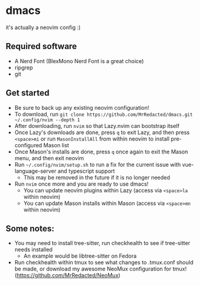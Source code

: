 # dmacs
it's actually a neovim config :)

## Required software
- A Nerd Font (BlexMono Nerd Font is a great choice)
- ripgrep
- git

## Get started
- Be sure to back up any existing neovim configuration!
- To download, run `git clone https://github.com/MrRedacted/dmacs.git ~/.config/nvim --depth 1`
- After downloading, run `nvim` so that Lazy.nvim can bootstrap itself
- Once Lazy's downloads are done, press `q` to exit Lazy, and then press `<space>mi` or run `MasonInstallAll` from within neovim to install pre-configured Mason list
- Once Mason's installs are done, press `q` once again to exit the Mason menu, and then exit neovim
- Run `~/.config/nvim/setup.sh` to run a fix for the current issue with vue-language-server and typescript support
    - This may be removed in the future if it is no longer needed
- Run `nvim` once more and you are ready to use dmacs!
    - You can update neovim plugins within Lazy (access via `<space>la` within neovim)
    - You can update Mason installs within Mason (access via `<space>mn` within neovim)

## Some notes:
- You may need to install tree-sitter, run checkhealth to see if tree-sitter needs installed
    - An example would be libtree-sitter on Fedora
- Run checkhealth within tmux to see what changes to .tmux.conf should be made, or download my awesome NeoMux configuration for tmux! (https://github.com/MrRedacted/NeoMux)
